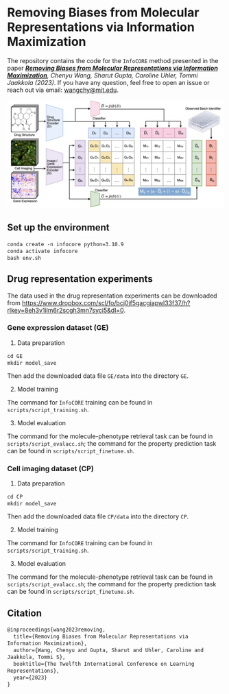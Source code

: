 # Removing Biases from Molecular Representations via Information Maximization

The repository contains the code for the `InfoCORE` method presented in the paper ***[Removing Biases from Molecular Representations via Information Maximization](https://arxiv.org/abs/2312.00718)**, Chenyu Wang, Sharut Gupta, Caroline Uhler, Tommi Jaakkola (2023)*. If you have any question, feel free to open an issue or reach out via email: wangchy@mit.edu.

![img](infocore.png)

## Set up the environment

```
conda create -n infocore python=3.10.9
conda activate infocore
bash env.sh
```

## Drug representation experiments
The data used in the drug representation experiments can be downloaded from https://www.dropbox.com/scl/fo/bcj0jf5gacgiapwl33f37/h?rlkey=8eh3v1ilm6r2scgh3mn7syci5&dl=0.

### Gene expression dataset (GE)
1. Data preparation
```
cd GE
mkdir model_save
```
Then add the downloaded data file `GE/data` into the directory `GE`.

2. Model training

The command for `InfoCORE` training can be found in `scripts/script_training.sh`.

3. Model evaluation

The command for the molecule-phenotype retrieval task can be found in `scripts/script_evalacc.sh`; the command for the property prediction task can be found in `scripts/script_finetune.sh`.


### Cell imaging dataset (CP)
1. Data preparation
```
cd CP
mkdir model_save
```
Then add the downloaded data file `CP/data` into the directory `CP`.

2. Model training

The command for `InfoCORE` training can be found in `scripts/script_training.sh`.

3. Model evaluation

The command for the molecule-phenotype retrieval task can be found in `scripts/script_evalacc.sh`; the command for the property prediction task can be found in `scripts/script_finetune.sh`.

## Citation
```
@inproceedings{wang2023removing,
  title={Removing Biases from Molecular Representations via Information Maximization},
  author={Wang, Chenyu and Gupta, Sharut and Uhler, Caroline and Jaakkola, Tommi S},
  booktitle={The Twelfth International Conference on Learning Representations},
  year={2023}
}
``````
